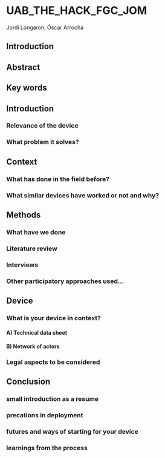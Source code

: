 # UAB_THE_HACK_FGC_JOM
Jordi Longaron, Óscar Arrocha
## Introduction
## Abstract
## Key words
## Introduction
### Relevance of the device
### What problem it solves?
## Context
### What has done in the field before? 
### What similar devices have worked or not and why?
	
## Methods

### What have we done

### Literature review

### Interviews

### Other participatory approaches used...

## Device

### What is your device in context?

#### A) Technical data sheet

#### B) Network of actors 

### Legal aspects to be considered

## Conclusion

### small introduction as a resume

### precations in deployment

### futures and ways of starting for your device

### learnings from the process

